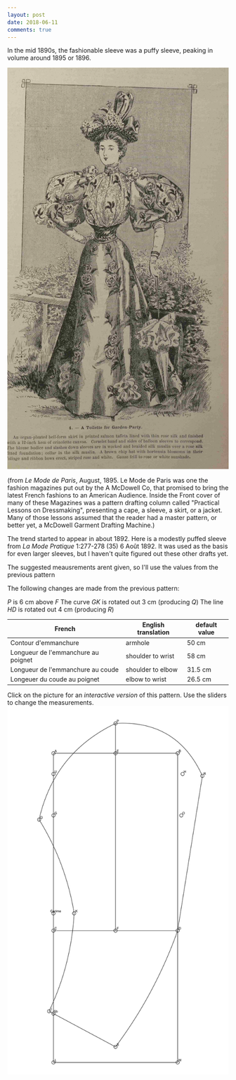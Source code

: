 ```yaml
---
layout: post
date: 2018-06-11
comments: true
---
```


In the mid 1890s, the fashionable sleeve was a puffy sleeve, peaking in volume around 1895 or 1896.

![1895sleeve](/images/1895sleeve.png)

(from _Le Mode de Paris_, August, 1895. Le Mode de Paris was one the fashion magazines put out by the A McDowell Co, that promised to 
bring the latest French fashions to an American Audience. Inside the Front cover of many of these Magazines was a pattern drafting column called
"Practical Lessons on Dressmaking", presenting a cape, a sleeve, a skirt, or a jacket. Many of those lessons assumed that the reader
had a master pattern, or better yet, a McDowell Garment Drafting Machine.)

The trend started to appear in about 1892. Here is a modestly puffed sleeve from _La Mode Pratique_ 1:277-278 (35) 6 Août 1892. It was used as the basis
for even larger sleeves, but I haven't quite figured out these other drafts yet.

The suggested meausrements arent given, so I'll use the values from the previous pattern

The following changes are made from the previous pattern: 

_P_ is 6 cm above _F_
The curve _GK_ is rotated out 3 cm (producing _Q_)
The line _HD_ is rotated out 4 cm (producing _R_)


| French | English translation | default value |
| ------ | ------------------- | ------------- |
| Contour d'emmanchure | armhole | 50 cm |
| Longueur de l'emmanchure au poignet| shoulder to wrist | 58 cm |
| Longueur de l'emmanchure au coude | shoulder to elbow | 31.5 cm |
| Longeuer du coude au poignet | elbow to wrist | 26.5 cm |

Click on the picture for an _interactive version_ of this pattern. Use the sliders to change the measurements.
[![manche](/images/puffedsleeve.png)](https://jeremyerwin.github.io/patterns/lmp/puffedsleeve.html)
